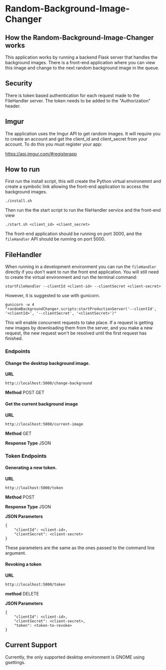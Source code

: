 # Random-Background-Image-Changer

## How the Random-Background-Image-Changer works
This application works by running a backend Flask server that handles the background
images. There is a front-end application where you can view this image and change to the
next random background image in the queue. 

## Security
There is token based authentication for each request made to the FileHandler server. The 
token needs to be added to the "Authorization" header. 

## Imgur
The application uses the Imgur API to get random images. It will require you to create an account
and get the client_id and client_secret from your account. To do this you must register your app: 

https://api.imgur.com/#registerapp

## How to run
First run the install script, this will create the Python virtual environemnt and
create a symbolic link allowing the front-end application to access the background 
images. 
```
./install.sh
```
Then run the the start script to run the fileHandler service and the front-end view
```
./start.sh <client_id> <client_secret>
```

The front-end application should be running on port 3000, and the `fileHandler` API
should be running on port 5000. 

## FileHandler
When running in a development environment you can run the `fileHandler` directly if you don't want to run the front end application. You will
still need to create the virtual environment and run the terminal command: 
```
startFileHandler --clientId <client-id> --clientSecret <client-secret>
```

However, it is suggested to use with gunicorn. 
```
gunicorn -w 4 "randomBackgroundChanger.scripts:startProductionServer('--clientId', '<clientId>', '--clientSecret', '<clientSecret>')" 
```
This will enable concurrent requests to take place. If a request is getting new images by downloading
them from the server, and you make a new request, the new request won't be resolved until the first request
has finished. 

### Endpoints
#### Change the desktop background image.

**URL**
```
http://localhost:5000/change-background
```

**Method**
POST GET

#### Get the current background image

**URL**
```
http://localhost:5000/current-image
```

**Method**
GET

**Response Type**
JSON

### Token Endpoints
#### Generating a new token.

**URL**
```
http://loalhost:5000/token
```
**Method** 
POST

**Response Type** 
JSON

**JSON Parameters**
```
{
    "clientId": <client-id>,
    "clientSecret": <client-secret>
}
```
These parameters are the same as the ones passed to the command line argument. 

#### Revoking a token

**URL**
```
http://localhost:5000/token
```

**method** 
DELETE

**JSON Parameters**
```
{
    "clientId": <client-id>,
    "clientSecret": <client-secret>,
    "token": <token-to-revoke>
}
```

## Current Support
Currently, the only supported desktop environment is GNOME using gsettings.
